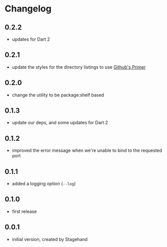 # Changelog

## 0.2.2

- updates for Dart 2

## 0.2.1

- update the styles for the directory listings to use
  [Github's Primer](primer.github.io)

## 0.2.0

- change the utility to be package:shelf based

## 0.1.3

- update our deps, and some updates for Dart 2

## 0.1.2

- improved the error message when we're unable to bind to the requested port

## 0.1.1

- added a logging option (`--log`)

## 0.1.0

- first release

## 0.0.1

- initial version, created by Stagehand
